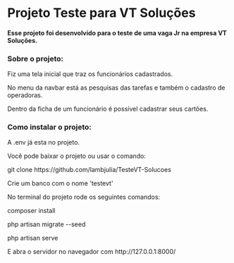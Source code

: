 <h1> Projeto Teste para VT Soluções </h1>
<h4> Esse projeto foi desenvolvido para o teste de uma vaga Jr na empresa VT Soluções.</h4>

<h3>Sobre o projeto:</h3>

<p>Fiz uma tela inicial que traz os funcionários cadastrados.</p>
<p>No menu da navbar está as pesquisas das tarefas e também o cadastro de operadoras.</p>
<p>Dentro da ficha de um funcionário é possível cadastrar seus cartões.</p>

<h3>Como instalar o projeto:</h3>
<p>A .env já esta no projeto.</p>
<p>Você pode baixar o projeto ou usar o comando:</p>
<p>git clone https://github.com/lambjulia/TesteVT-Solucoes</p>
<p>Crie um banco com o nome 'testevt'</p>
<p>No terminal do projeto rode os seguintes comandos:</p>
<p>composer install</p>
<p>php artisan migrate --seed</p>
<p>php artisan serve</p>
<p>E abra o servidor no navegador com http://127.0.0.1:8000/</p>

